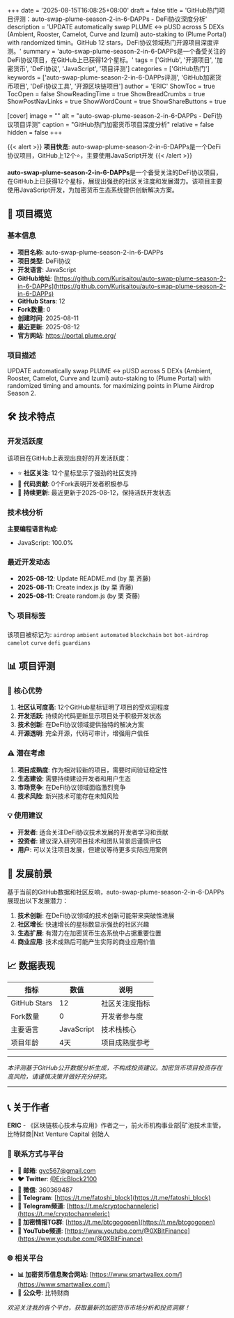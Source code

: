 +++
date = '2025-08-15T16:08:25+08:00'
draft = false
title = 'GitHub热门项目评测：auto-swap-plume-season-2-in-6-DAPPs - DeFi协议深度分析'
description = 'UPDATE automatically swap PLUME ↔ pUSD across 5 DEXs (Ambient, Rooster, Camelot, Curve and Izumi) auto-staking to (Plume Portal) with randomized timin。GitHub 12 stars，DeFi协议领域热门开源项目深度评测。'
summary = 'auto-swap-plume-season-2-in-6-DAPPs是一个备受关注的DeFi协议项目，在GitHub上已获得12个星标。'
tags = ['GitHub', '开源项目', '加密货币', 'DeFi协议', 'JavaScript', '项目评测']
categories = ['GitHub热门']
keywords = ['auto-swap-plume-season-2-in-6-DAPPs评测', 'GitHub加密货币项目', 'DeFi协议工具', '开源区块链项目']
author = 'ERIC'
ShowToc = true
TocOpen = false
ShowReadingTime = true
ShowBreadCrumbs = true
ShowPostNavLinks = true
ShowWordCount = true
ShowShareButtons = true

[cover]
image = ""
alt = "auto-swap-plume-season-2-in-6-DAPPs - DeFi协议项目评测"
caption = "GitHub热门加密货币项目深度分析"
relative = false
hidden = false
+++

{{< alert >}}
**项目快览**: auto-swap-plume-season-2-in-6-DAPPs是一个DeFi协议项目，GitHub上12个⭐，主要使用JavaScript开发
{{< /alert >}}

**auto-swap-plume-season-2-in-6-DAPPs**是一个备受关注的DeFi协议项目，在GitHub上已获得12个星标，展现出强劲的社区关注度和发展潜力。该项目主要使用JavaScript开发，为加密货币生态系统提供创新解决方案。

## 🎯 项目概览

### 基本信息
- **项目名称**: auto-swap-plume-season-2-in-6-DAPPs
- **项目类型**: DeFi协议
- **开发语言**: JavaScript
- **GitHub地址**: [https://github.com/Kurisaitou/auto-swap-plume-season-2-in-6-DAPPs](https://github.com/Kurisaitou/auto-swap-plume-season-2-in-6-DAPPs)
- **GitHub Stars**: 12
- **Fork数量**: 0
- **创建时间**: 2025-08-11
- **最近更新**: 2025-08-12
- **官方网站**: https://portal.plume.org/

### 项目描述
UPDATE automatically swap PLUME ↔ pUSD across 5 DEXs (Ambient, Rooster, Camelot, Curve and Izumi) auto-staking to (Plume Portal) with randomized timing and amounts. for maximizing points in Plume Airdrop Season 2.

## 🛠️ 技术特点

### 开发活跃度
该项目在GitHub上表现出良好的开发活跃度：
- ⭐ **社区关注**: 12个星标显示了强劲的社区支持
- 🔄 **代码贡献**: 0个Fork表明开发者积极参与
- 📅 **持续更新**: 最近更新于2025-08-12，保持活跃开发状态

### 技术栈分析

**主要编程语言构成**:
- JavaScript: 100.0%


### 最近开发动态
- **2025-08-12**: Update README.md (by 栗 斉藤)
- **2025-08-11**: Create index.js (by 栗 斉藤)
- **2025-08-11**: Create random.js (by 栗 斉藤)


### 🏷️ 项目标签
该项目被标记为: `airdrop` `ambient` `automated` `blockchain` `bot` `bot-airdrop` `camelot` `curve` `defi` `guardians`


## 📊 项目评测

### 🎯 核心优势
1. **社区认可度高**: 12个GitHub星标证明了项目的受欢迎程度
2. **开发活跃**: 持续的代码更新显示项目处于积极开发状态
3. **技术创新**: 在DeFi协议领域提供独特的解决方案
4. **开源透明**: 完全开源，代码可审计，增强用户信任

### ⚠️ 潜在考虑
1. **项目成熟度**: 作为相对较新的项目，需要时间验证稳定性
2. **生态建设**: 需要持续建设开发者和用户生态
3. **市场竞争**: 在DeFi协议领域面临激烈竞争
4. **技术风险**: 新兴技术可能存在未知风险

### 💡 使用建议
- **开发者**: 适合关注DeFi协议技术发展的开发者学习和贡献
- **投资者**: 建议深入研究项目技术和团队背景后谨慎评估
- **用户**: 可以关注项目发展，但建议等待更多实际应用案例

## 🔮 发展前景

基于当前的GitHub数据和社区反响，auto-swap-plume-season-2-in-6-DAPPs展现出以下发展潜力：

1. **技术创新**: 在DeFi协议领域的技术创新可能带来突破性进展
2. **社区增长**: 快速增长的星标数显示强劲的社区兴趣
3. **生态扩展**: 有潜力在加密货币生态系统中占据重要位置
4. **商业应用**: 技术成熟后可能产生实际的商业应用价值

## 📈 数据表现

| 指标 | 数值 | 说明 |
|------|------|------|
| GitHub Stars | 12 | 社区关注度指标 |
| Fork数量 | 0 | 开发者参与度 |
| 主要语言 | JavaScript | 技术栈核心 |
| 项目年龄 | 4天 | 项目成熟度参考 |

---

*本评测基于GitHub公开数据分析生成，不构成投资建议。加密货币项目投资存在高风险，请谨慎决策并做好充分研究。*

---

## 📞 关于作者

**ERIC** - 《区块链核心技术与应用》作者之一，前火币机构事业部|矿池技术主管，比特财商|Nxt Venture Capital 创始人

### 🔗 联系方式与平台

- **📧 邮箱**: [gyc567@gmail.com](mailto:gyc567@gmail.com)
- **🐦 Twitter**: [@EricBlock2100](https://twitter.com/EricBlock2100)
- **💬 微信**: 360369487
- **📱 Telegram**: [https://t.me/fatoshi_block](https://t.me/fatoshi_block)
- **📢 Telegram频道**: [https://t.me/cryptochanneleric](https://t.me/cryptochanneleric)
- **👥 加密情报TG群**: [https://t.me/btcgogopen](https://t.me/btcgogopen)
- **🎥 YouTube频道**: [https://www.youtube.com/@0XBitFinance](https://www.youtube.com/@0XBitFinance)

### 🌐 相关平台

- **📊 加密货币信息聚合网站**: [https://www.smartwallex.com/](https://www.smartwallex.com/)
- **📖 公众号**: 比特财商

*欢迎关注我的各个平台，获取最新的加密货币市场分析和投资洞察！*
